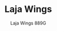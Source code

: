 ---
designer: Alessandro Busana
description: "Stylistic%20simplicity%20defines%20the%20Laja%20collection.%20Laja%20Wings%20armchair%20with%20steel%20structure%20and%20seat%20formed%20by%20crossed%20elastic%20belts%2C%20immersed%20in%20polyurethane%20foam%2C%20with%20a%20slightly%20elastic%20and%20welcoming%20back.%20At%20the%20back%20of%20the%20sides%20are%20inserted%20two%20swivel%20wheels%20that%20allow%20complete%20mobility."
image_primary: img/Laja_889G_01_zoom.jpg
image_secondary: img/Laja_889G_02_zoom.jpg
manufacturer: Pedrali
href: https://www.pedrali.it/en/products/catalog/Chair-LAJA-889G/
subtitle: Laja Wings 889G
title: Laja Wings
image_thumb: img/Laja_889G_cover.jpg
tags: 
  - pedrali
  - chairs
category: chairs
slug: /manufacturers/pedrali/chairs/alessandro-busana-laja-wings
---